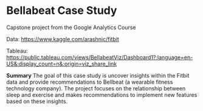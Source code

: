 # Bellabeat Case Study

Capstone project from the Google Analytics Course

Data: https://www.kaggle.com/arashnic/fitbit

Tableau: https://public.tableau.com/views/BellabeatViz/Dashboard1?:language=en-US&:display_count=n&:origin=viz_share_link

**Summary**
The goal of this case study is uncover insights within the Fitbit data and provide recommendations to Bellbeat (a wearable fitness technology company). The project focuses on the relationship between sleep and exercise and makes recommendations to implement new features based on these insights. 


